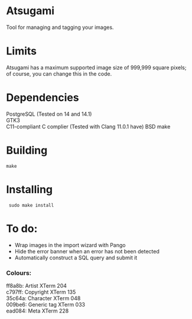Atsugami
========
Tool for managing and tagging your images.

# Limits  
Atsugami has a maximum supported image size of 999,999 square pixels; of course, you can change this in the code.

# Dependencies  
PostgreSQL (Tested on 14 and 14.1)  
GTK3  
C11-compliant C complier (Tested with Clang 11.0.1 have)
BSD make

# Building  
`make`  


# Installing  
` sudo make install`  

# To do:  
-	Wrap images in the import wizard with Pango  
-	Hide the error banner when an error has not been detected  
-	Automatically construct a SQL query and submit it  

### Colours:
ff8a8b: Artist		XTerm 204  
c797ff: Copyright	XTerm 135  
35c64a: Character	XTerm 048  
009be6: Generic tag	XTerm 033  
ead084: Meta		XTerm 228  
